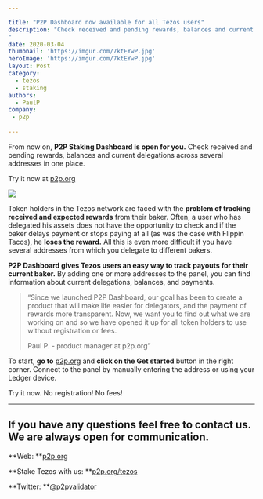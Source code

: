 ```yaml
---

title: "P2P Dashboard now available for all Tezos users"
description: "Check received and pending rewards, balances and current delegations across several addresses in one place.
"
date: 2020-03-04
thumbnail: 'https://imgur.com/7ktEYwP.jpg'
heroImage: 'https://imgur.com/7ktEYwP.jpg'
layout: Post
category:
  - tezos 
  - staking
authors:
  - PaulP
company:
 - p2p
 
---
```

From now on, **P2P Staking Dashboard is open for you.**
Check received and pending rewards, balances and current delegations across several addresses in one place.

Try it now at [p2p.org](https://p2p.org/?utm_source=blog&utm_medium=economy&utm_campaign=p2p_dashboard_tezos) 

![](https://s5.gifyu.com/images/Connect-with-manual4b1e6e8eea0a0233.gif)

Token holders in the Tezos network are faced with the **problem of tracking received and expected rewards** from their baker. Often, a user who has delegated his assets does not have the opportunity to check and if the baker delays payment or stops paying at all (as was the case with Flippin Tacos), he **loses the reward.**
All this is even more difficult if you have several addresses from which you delegate to different bakers.

**P2P Dashboard gives Tezos users an easy way to track payouts for their current baker.** By adding one or more addresses to the panel, you can find information about current delegations, balances, and payments. 

>“Since we launched P2P Dashboard, our goal has been to create a product that will make life easier for delegators, and the payment of rewards more transparent. 
>Now, we want you to find out what we are working on and so we have opened it up for all token holders to use without registration or fees.
>
>Paul P. - product manager at p2p.org”

To start, **go to** [p2p.org](https://p2p.org/?utm_source=blog&utm_medium=economy&utm_campaign=p2p_dashboard_tezos) and **click on the Get started** button in the right corner. 
Connect to the panel by manually entering the address or using your Ledger device.

Try it now. No registration! No fees!

------
**If you have any questions feel free to contact us. We are always open for communication.**
------

**Web: **[p2p.org](https://p2p.org/?utm_source=blog&utm_medium=economy&utm_campaign=p2p_dashboard_tezos)

**Stake Tezos with us: **[p2p.org/tezos](https://p2p.org/tezos?utm_source=blog&utm_medium=economy&utm_campaign=p2p_dashboard_tezos)

**Twitter: **[@p2pvalidator](https://twitter.com/p2pvalidator)




